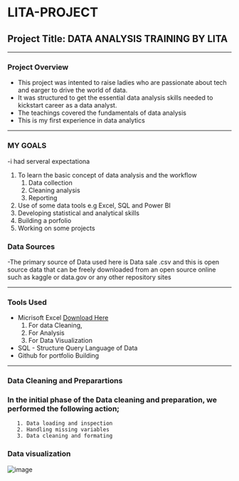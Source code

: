 # LITA-PROJECT
## Project Title:  DATA ANALYSIS TRAINING BY LITA

---
### Project Overview
- This project was intented to raise ladies who are passionate about tech and earger to drive the world of data.
- It was structured to get the essential data analysis skills needed to kickstart career as a data analyst.
- The teachings covered the fundamentals of data analysis
- This is my first experience in data analytics

---
### MY GOALS
-i had serveral expectationa
1. To learn the basic concept of data analysis and the workflow
    1. Data collection
    2. Cleaning analysis
    3. Reporting
2. Use of some data tools e.g Excel, SQL and Power BI
3. Developing statistical and analytical skills
4. Building a porfolio
5. Working on some projects
   
### Data Sources
-The primary source of Data used here is Data sale .csv and this is open source data that can be freely downloaded from an open source online such as kaggle or data.gov or any other repository sites

---
### Tools Used
- Micrisoft Excel  [Download Here](https://www.microsoft.com)   
   1. For data Cleaning,
   2. For Analysis
   3. For Data Visualization
- SQL - Structure Query Language of Data
- Github for portfolio Building

---

   ### Data Cleaning and Preparartions
  ### In the initial phase of the Data cleaning and preparation, we performed the following action;
       1. Data loading and inspection
       2. Handling missing variables
       3. Data cleaning and formating

  ### Data visualization

  ![image](https://github.com/user-attachments/assets/d4ec1698-135a-493a-9336-0c32e636bc26)




